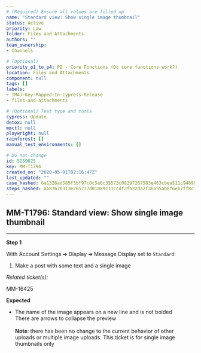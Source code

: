 ```yaml
---
# (Required) Ensure all values are filled up
name: "Standard view: Show single image thumbnail"
status: Active
priority: Low
folder: Files and Attachments
authors: ""
team_ownership: 
- Channels

# (Optional)
priority_p1_to_p4: P2 - Core Functions (Do core functions work?)
location: Files and Attachments
component: null
tags: []
labels: 
- TM4J-Key-Mapped-In-Cypress-Release
- files-and-attachments

# (Optional) Test type and tools
cypress: Update
detox: null
mmctl: null
playwright: null
rainforest: []
manual_test_environments: []

# Do not change
id: 5259625
key: MM-T1796
created_on: "2020-05-01T02:16:47Z"
last_updated: ""
case_hashed: 6a1326ad585f5bf97c0c5a6c35573c08397267583e463cbea511c948993eee55904185b773112542d52a6463849f803d
steps_hashed: ab87676313e265777d01089c11ccdf2fb32da2f36655ab8f6eb7ff8cf64e3f0ba9f49fbb6087616726435db124f531de
---
```


<!-- (Auto-generated) Based on frontmatter's "key" and "name" -->

## MM-T1796: Standard view: Show single image thumbnail

---

**Step 1**

With Account Settings ➜ Display ➜ Message Display set to `Standard`:

1. Make a post with some text and a single image

_Related ticket(s):_

MM-16425

**Expected**

- The name of the image appears on a new line and is not bolded\
  There are arrows to collapse the preview\
  \
  **Note**: there has been no change to the current behavior of other uploads or multiple image uploads. This ticket is for single image thumbnails only
